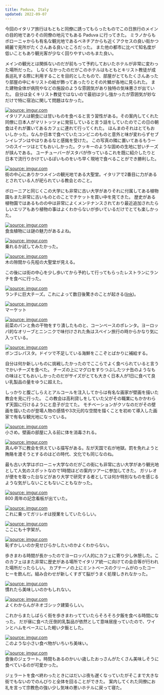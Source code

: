 ```yaml
---
title: Paduva, Italy
updated: 2022-09-07
---
```


今回のイタリア旅行はもともと同僚に誘ってもらったものでこの日旅行のメインの目的地でありその同僚の地元でもある Paduva に行ってきた。
ミラノからもボローニャからも有名な観光地であるベネチアからも近くアクセスの良い街かつ綺麗で見所がたくさんある良いところだった。
また他の都市に比べて知名度が低いこともあり観光客が少なく回りやすいのもまた良い。

メインの観光とは関係ないのだが前もって予約しておいたホテルが非常に変わった場所だった。
しなくなかったのだがこのホテルはもともとキリスト教徒が成長巡礼する際に利用することを目的としたもので、部屋がとてもたくさんあったり部屋の中にキリストの絵が飾ってあったりとその片鱗が各地に見られた。
また建物全体が病院やなどの施設のような雰囲気があり独特の気味悪さが出ていた。
自分は全くキリスト教徒ではないので最初は少し強かったが雰囲気が妙なだけで特に宿泊に関して問題はなかった。

<a href="https://imgur.com/UptAkcV"><img src="https://i.imgur.com/UptAkcV.jpg" title="source: imgur.com" /></a>  
イタリア人は朝食には甘いものを食べると言う習性がある。その案内してくれた同僚に日本人がマリトッツォに発狂していると言う話をしていたのでこの日の朝食はそれが置いてあるカフェに連れて行ってくれた。
ほんまのそれはとてもおいしかった。なんか日本で食べていたコンビニのものと意外と味が変わらずセブンイレブンはやはりあるなと感銘を受けた。
この写真の隣に置いてあるもう一つのスイーツはとてもおいしかった。クッキーのような固めの生地に甘いチーズが挟んである。
ユーチューバーがスタバが作っているこれを既に紹介したりと日本で流行りかけているぽいものをいち早く現地で食べることができ勝利した。

<a href="https://imgur.com/1qI6Oz3"><img src="https://i.imgur.com/1qI6Oz3.jpg" title="source: imgur.com" /></a>  
街の中心にありかつメインの観光地である大聖堂。イタリアで2番目に力があるとされている人が祀られている教会とのこと。

ボローニアと同じくこの大学にも非常に古い大学がありそれに付属してある植物園もまた非常に古いものとのことでチケットを買い中を見てきた。
歴史がある植物園ではあるものの中は非常によくメンテナンスされており最近追加されたらしいエリアもあり植物の事はよくわからないが歩いているだけでとても楽しかった。

<a href="https://imgur.com/D9uyuUn"><img src="https://i.imgur.com/D9uyuUn.jpg" title="source: imgur.com" /></a>  
食虫植物には謎の魅力があるよね。

<a href="https://imgur.com/gQEcCjJ"><img src="https://i.imgur.com/gQEcCjJ.jpg" title="source: imgur.com" /></a>  
乗れるか試してみたかった。

<a href="https://imgur.com/15CLjUz"><img src="https://i.imgur.com/15CLjUz.jpg" title="source: imgur.com" /></a>  
木の隙間から先程の大聖堂が見える。

この後には街の中心を少し歩いてから予約して行ってもらったレストランにランチを食べに行った。

<a href="https://imgur.com/iJ4HoeH"><img src="https://i.imgur.com/iJ4HoeH.png" title="source: imgur.com" /></a>  
ランチに巨大チーズ。これによって数日後驚きのことが起きる([link](https://sotaro.io/daily/2022-09-09))。

<a href="https://imgur.com/3RVWFMg"><img src="https://i.imgur.com/3RVWFMg.jpg" title="source: imgur.com" /></a>  
マーケット

<a href="https://imgur.com/9HrUzaC"><img src="https://i.imgur.com/9HrUzaC.jpg" title="source: imgur.com" /></a>  
前菜のパンと魚の干物をすり潰したものと、コーンベースのポレンタ。ヨーロッパ的なオリーブとニンニクで味付けされた魚はスペイン旅行の時からかなり気に入っている。

<a href="https://imgur.com/2ZfaEjX"><img src="https://i.imgur.com/2ZfaEjX.jpg" title="source: imgur.com" /></a>  
ボンゴレパスタ。ドイツで不足している海鮮をここぞとばかりに補給する。

自分は何か新しいものに挑戦したかったのでここらでよく食べられていると言うでかいチーズを食べた。
チーズの上にマグロをすりつぶしたツナ缶のようなもの味はとてもおいしかったのだがサイズがとても大きく日本人が1日に食べて良い乳製品の量をゆうに超えた。

しっかりと腹ごしらえとアルコールを注入してからは有名な画家が壁画を描いた教会を見に行った。
この教会は高利貸しをしていた父がその職業にもかかわらず天国に行けるようにと息子が立てた。
モチベーションがクソなのだがその壁画を描いたのが登場人物の感情や3次元的な空間を描くことを初めて導入した画家で有名な観光地になっている。

<a href="https://imgur.com/4voa8ZD"><img src="https://i.imgur.com/4voa8ZD.jpg" title="source: imgur.com" /></a>  
小さめ。壁画の部屋に入る前に体を消毒される。

<a href="https://imgur.com/oZNhEBO"><img src="https://i.imgur.com/oZNhEBO.jpg" title="source: imgur.com" /></a>  
真ん中下に教会を供えている描写がある。左が天国で右が地獄。罰を免れようと賄賂を渡そうとするのはどの時代、文化でも同じなのね。

最も古い大学はボローニャ大学なのだがこの街にも非常に古い大学があり観光地として人気のスポットなので1時間ほどの案内ツアーに参加してきた。
ガリレオが便をを取った台などがあり大学で研究する者としては何か特別なものを感じるような気がしないこともないこともなかった。

<a href="https://imgur.com/SG9e1ga"><img src="https://i.imgur.com/SG9e1ga.jpg" title="source: imgur.com" /></a>  
800 周年の記念看板が出ていた。

<a href="https://imgur.com/lht82A0"><img src="https://i.imgur.com/lht82A0.jpg" title="source: imgur.com" /></a>  
これに乗ってガリレオは授業をしていたらしい。

<a href="https://imgur.com/eNZzDpN"><img src="https://i.imgur.com/eNZzDpN.jpg" title="source: imgur.com" /></a>  
ここにも十字架が。

<a href="https://imgur.com/tLVausw"><img src="https://i.imgur.com/tLVausw.jpg" title="source: imgur.com" /></a>  
恥ずかしいのか見せびらかしたいのかよくわからない。


歩きまわる時間が長かったのでヨーロッパ人的にカフェに寄り少し休憩した。このカフェはまた非常に歴史がある場所でイタリア統一に向けての会合等が行われた場所だったらしい。
カプチーノの上にミントベースのクリームがのったコーヒーを飲んだ。組み合わせが新しくすぎて脳がうまく処理しきれなかった。

<a href="https://imgur.com/znIPCyn"><img src="https://i.imgur.com/znIPCyn.jpg" title="source: imgur.com" /></a>  
慣れたら美味しいのかもしれない。

<a href="https://imgur.com/sr5MBXQ"><img src="https://i.imgur.com/sr5MBXQ.jpg" title="source: imgur.com" /></a>  
よくわからんがネオゴシック建築らしい。


これからまたしばらく街を歩きまわってていたらそろそろ夕飯を食べる時間になった。
だが昼に食べた圧倒的乳製品が依然として意味居座っていたので、ワインとハムをベースにした軽い夕飯とした。

<a href="https://imgur.com/pvypJmq"><img src="https://i.imgur.com/pvypJmq.jpg" title="source: imgur.com" /></a>  
このような小さい食べ物がいちいち美味い。

<a href="https://imgur.com/vYQBNLz"><img src="https://i.imgur.com/vYQBNLz.jpg" title="source: imgur.com" /></a>  
食後のジェラート。時間もあるのかいい歳したおっさんがたくさん美味しそうに食べているのが可愛かった。

ジェラートを食べ終わったときにはだいぶ夜も遅くなっていたがそこまで大きな街でもないのでのんびりと全体を回ることができた。
案内してくれた同僚にお礼を言って宗教色の強い少し気味の悪いホテルに戻って寝た。
